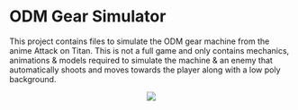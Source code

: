 # ODM Gear Simulator
This project contains files to simulate the ODM gear machine from the anime Attack on Titan. This is not a full game and only contains mechanics, animations & models required to simulate the machine & an enemy that automatically shoots and moves towards the player along with a low poly background.

<p align="center">
  <img src="https://github.com/surya-mdg/ODM-Gear-Simulator/blob/main/gameplay-gif.gif"/>
</p>
